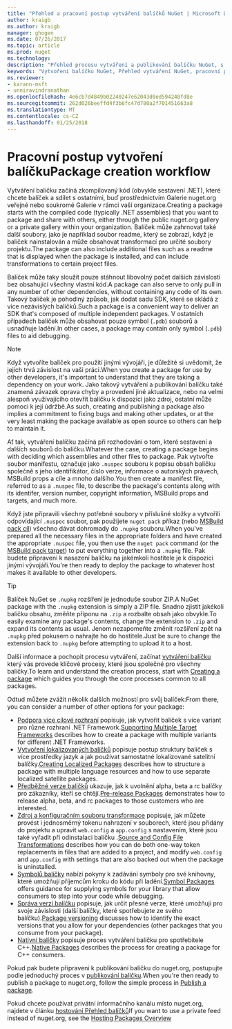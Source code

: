 ```yaml
---
title: "Přehled a pracovní postup vytváření balíčků NuGet | Microsoft Docs"
author: kraigb
ms.author: kraigb
manager: ghogen
ms.date: 07/26/2017
ms.topic: article
ms.prod: nuget
ms.technology: 
description: "Přehled procesu vytváření a publikování balíčku NuGet, s odkazy na další konkrétní části procesu."
keywords: "Vytvoření balíčku NuGet, Přehled vytváření NuGet, pracovní postup vytvoření NuGet, pracovní postup vytvoření balíčku, Přehled vytváření balíčku."
ms.reviewer:
- karann-msft
- unniravindranathan
ms.openlocfilehash: 4e6cb7d4849b02240247e62043d0ed594240fd8e
ms.sourcegitcommit: 262d026beeffd4f3b6fc47d780a2f701451663a8
ms.translationtype: MT
ms.contentlocale: cs-CZ
ms.lasthandoff: 01/25/2018
---
```

# <a name="package-creation-workflow"></a><span data-ttu-id="46222-104">Pracovní postup vytvoření balíčku</span><span class="sxs-lookup"><span data-stu-id="46222-104">Package creation workflow</span></span>

<span data-ttu-id="46222-105">Vytváření balíčku začíná zkompilovaný kód (obvykle sestavení .NET), které chcete balíček a sdílet s ostatními, buď prostřednictvím Galerie nuget.org veřejné nebo soukromé Galerie v rámci vaší organizace.</span><span class="sxs-lookup"><span data-stu-id="46222-105">Creating a package starts with the compiled code (typically .NET assemblies) that you want to package and share with others, either through the public nuget.org gallery or a private gallery within your organization.</span></span> <span data-ttu-id="46222-106">Balíček může zahrnovat také další soubory, jako je například soubor readme, který se zobrazí, když je balíček nainstalován a může obsahovat transformací pro určité soubory projektu.</span><span class="sxs-lookup"><span data-stu-id="46222-106">The package can also include additional files such as a readme that is displayed when the package is installed, and can include transformations to certain project files.</span></span>

<span data-ttu-id="46222-107">Balíček může taky sloužit pouze stáhnout libovolný počet dalších závislosti bez obsahující všechny vlastní kód.</span><span class="sxs-lookup"><span data-stu-id="46222-107">A package can also serve to only pull in any number of other dependencies, without containing any code of its own.</span></span> <span data-ttu-id="46222-108">Takový balíček je pohodlný způsob, jak dodat sadu SDK, které se skládá z více nezávislých balíčků.</span><span class="sxs-lookup"><span data-stu-id="46222-108">Such a package is a convenient way to deliver an SDK that's composed of multiple independent packages.</span></span> <span data-ttu-id="46222-109">V ostatních případech balíček může obsahovat pouze symbol (`.pdb`) souborů a usnadňuje ladění.</span><span class="sxs-lookup"><span data-stu-id="46222-109">In other cases, a package may contain only symbol (`.pdb`) files to aid debugging.</span></span>

> [!Note]
> <span data-ttu-id="46222-110">Když vytvoříte balíček pro použití jinými vývojáři, je důležité si uvědomit, že jejich trvá závislost na vaši práci.</span><span class="sxs-lookup"><span data-stu-id="46222-110">When you create a package for use by other developers, it's important to understand that they are taking a dependency on your work.</span></span> <span data-ttu-id="46222-111">Jako takový vytváření a publikování balíčku také znamená závazek oprava chyby a provedení jiné aktualizace, nebo na velmi alespoň využívajícího otevřít balíčku k dispozici jako zdroj, ostatní může pomoci k její údržbě.</span><span class="sxs-lookup"><span data-stu-id="46222-111">As such, creating and publishing a package also implies a commitment to fixing bugs and making other updates, or at the very least making the package available as open source so others can help to maintain it.</span></span>

<span data-ttu-id="46222-112">Ať tak, vytváření balíčku začíná při rozhodování o tom, které sestavení a dalších souborů do balíčku.</span><span class="sxs-lookup"><span data-stu-id="46222-112">Whatever the case, creating a package begins with deciding which assemblies and other files to package.</span></span> <span data-ttu-id="46222-113">Pak vytvořte soubor manifestu, označuje jako `.nuspec` souboru k popisu obsah balíčku společně s jeho identifikátor, číslo verze, informace o autorských právech, MSBuild props a cíle a mnoho dalšího.</span><span class="sxs-lookup"><span data-stu-id="46222-113">You then create a manifest file, referred to as a `.nuspec` file, to describe the package's contents along with its identifer, version number, copyright information, MSBuild props and targets, and much more.</span></span>

<span data-ttu-id="46222-114">Když jste připravili všechny potřebné soubory v příslušné složky a vytvořili odpovídající `.nuspec` soubor, pak použijete `nuget pack` příkaz (nebo [MSBuild pack cíl](../schema/msbuild-targets.md)) všechno dávat dohromady do `.nupkg` souboru.</span><span class="sxs-lookup"><span data-stu-id="46222-114">When you've prepared all the necessary files in the appropriate folders and have created the appropriate `.nuspec` file, you then use the `nuget pack` command (or the [MSBuild pack target](../schema/msbuild-targets.md)) to put everything together into a `.nupkg` file.</span></span> <span data-ttu-id="46222-115">Pak budete připraveni k nasazení balíčku na jakémkoli hostitele je k dispozici jinými vývojáři.</span><span class="sxs-lookup"><span data-stu-id="46222-115">You're then ready to deploy the package to whatever host makes it available to other developers.</span></span>

> [!Tip]
> <span data-ttu-id="46222-116">Balíček NuGet se `.nupkg` rozšíření je jednoduše soubor ZIP.</span><span class="sxs-lookup"><span data-stu-id="46222-116">A NuGet package with the `.nupkg` extension is simply a ZIP file.</span></span> <span data-ttu-id="46222-117">Snadno zjistit jakékoli balíčku obsahu, změňte příponu na `.zip` a rozbalte obsah jako obvykle.</span><span class="sxs-lookup"><span data-stu-id="46222-117">To easily examine any package's contents, change the extension to `.zip` and expand its contents as usual.</span></span> <span data-ttu-id="46222-118">Jenom nezapomeňte změnit rozšíření zpět na `.nupkg` před pokusem o nahrajte ho do hostitele.</span><span class="sxs-lookup"><span data-stu-id="46222-118">Just be sure to change the extension back to `.nupkg` before attempting to upload it to a host.</span></span>

<span data-ttu-id="46222-119">Další informace a pochopit procesu vytváření, začínat [vytváření balíčku](../create-packages/creating-a-package.md) který vás provede klíčové procesy, které jsou společné pro všechny balíčky.</span><span class="sxs-lookup"><span data-stu-id="46222-119">To learn and understand the creation process, start with [Creating a package](../create-packages/creating-a-package.md) which guides you through the core processes common to all packages.</span></span>

<span data-ttu-id="46222-120">Odtud můžete zvážit několik dalších možností pro svůj balíček:</span><span class="sxs-lookup"><span data-stu-id="46222-120">From there, you can consider a number of other options for your package:</span></span>

- <span data-ttu-id="46222-121">[Podpora více cílové rozhraní](../create-packages/supporting-multiple-target-frameworks.md) popisuje, jak vytvořit balíček s více variant pro různé rozhraní .NET Framework.</span><span class="sxs-lookup"><span data-stu-id="46222-121">[Supporting Multiple Target Frameworks](../create-packages/supporting-multiple-target-frameworks.md) describes how to create a package with multiple variants for different .NET Frameworks.</span></span>
- <span data-ttu-id="46222-122">[Vytvoření lokalizovaných balíčků](../create-packages/creating-localized-packages.md) popisuje postup struktury balíček s více prostředky jazyk a jak používat samostatné lokalizované satelitní balíčky.</span><span class="sxs-lookup"><span data-stu-id="46222-122">[Creating Localized Packages](../create-packages/creating-localized-packages.md) describes how to structure a package with multiple language resources and how to use separate localized satellite packages.</span></span>
- <span data-ttu-id="46222-123">[Předběžné verze balíčků](../create-packages/prerelease-packages.md) ukazuje, jak k uvolnění alpha, beta a rc balíčky pro zákazníky, kteří se chtějí.</span><span class="sxs-lookup"><span data-stu-id="46222-123">[Pre-release Packages](../create-packages/prerelease-packages.md) demonstrates how to release alpha, beta, and rc packages to those customers who are interested.</span></span>
- <span data-ttu-id="46222-124">[Zdroj a konfiguračním souboru transformace](../create-packages/source-and-config-file-transformations.md) popisuje, jak můžete provést i jednosměrný tokenu nahrazení v souborech, které jsou přidány do projektu a upravit `web.config` a `app.config` s nastavením, které jsou také vyřadit při odinstalaci balíčku .</span><span class="sxs-lookup"><span data-stu-id="46222-124">[Source and Config File Transformations](../create-packages/source-and-config-file-transformations.md) describes how you can do both one-way token replacements in files that are added to a project, and modify `web.config` and `app.config` with settings that are also backed out when the package is uninstalled.</span></span>
- <span data-ttu-id="46222-125">[Symbolů balíčky](../create-packages/symbol-packages.md) nabízí pokyny k zadávání symboly pro své knihovny, které umožňují příjemcům kroku do kódu při ladění.</span><span class="sxs-lookup"><span data-stu-id="46222-125">[Symbol Packages](../create-packages/symbol-packages.md) offers guidance for supplying symbols for your library that allow consumers to step into your code while debugging.</span></span>
- <span data-ttu-id="46222-126">[Správa verzí balíčku](../reference/package-versioning.md) popisuje, jak určit přesné verze, které umožňují pro svoje závislosti (další balíčky, které spotřebujete ze svého balíčku).</span><span class="sxs-lookup"><span data-stu-id="46222-126">[Package versioning](../reference/package-versioning.md) discusses how to identify the exact versions that you allow for your dependencies (other packages that you consume from your package).</span></span>
- <span data-ttu-id="46222-127">[Nativní balíčky](../create-packages/native-packages.md) popisuje proces vytváření balíčku pro spotřebitele C++.</span><span class="sxs-lookup"><span data-stu-id="46222-127">[Native Packages](../create-packages/native-packages.md) describes the process for creating a package for C++ consumers.</span></span>

<span data-ttu-id="46222-128">Pokud pak budete připraveni k publikování balíčku do nuget.org, postupujte podle jednoduchý proces v [publikování balíčku](../create-packages/publish-a-package.md).</span><span class="sxs-lookup"><span data-stu-id="46222-128">When you're then ready to publish a package to nuget.org, follow the simple process in [Publish a package](../create-packages/publish-a-package.md).</span></span>

<span data-ttu-id="46222-129">Pokud chcete používat privátní informačního kanálu místo nuget.org, najdete v článku [hostování Přehled balíčků](../hosting-packages/overview.md)</span><span class="sxs-lookup"><span data-stu-id="46222-129">If you want to use a private feed instead of nuget.org, see the [Hosting Packages Overview](../hosting-packages/overview.md)</span></span>
